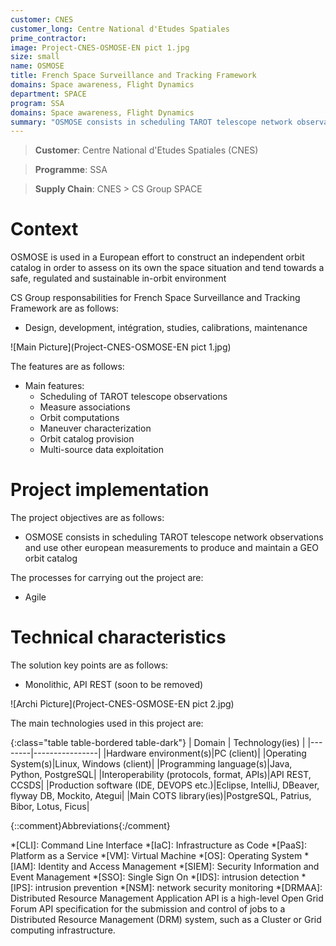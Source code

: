 ```yaml
---
customer: CNES
customer_long: Centre National d'Etudes Spatiales
prime_contractor: 
image: Project-CNES-OSMOSE-EN pict 1.jpg
size: small
name: OSMOSE
title: French Space Surveillance and Tracking Framework
domains: Space awareness, Flight Dynamics
department: SPACE
program: SSA
domains: Space awareness, Flight Dynamics
summary: "OSMOSE consists in scheduling TAROT telescope network observations and use other european measurements to produce and maintain a GEO orbit catalog"
---
```


> __Customer__\: Centre National d'Etudes Spatiales (CNES)

> __Programme__\: SSA

> __Supply Chain__\: CNES >  CS Group SPACE


# Context

OSMOSE is used in a European effort to construct an independent orbit catalog in order to assess on its own the space situation and tend towards a safe, regulated and sustainable in-orbit environment

CS Group responsabilities for French Space Surveillance and Tracking Framework are as follows:
* Design, development, intégration, studies, calibrations, maintenance

![Main Picture](Project-CNES-OSMOSE-EN pict 1.jpg)

The features are as follows:
* Main features: 
	* Scheduling of TAROT telescope observations 
	* Measure associations 
	* Orbit computations
	* Maneuver characterization
	* Orbit catalog provision
	* Multi-source data exploitation

# Project implementation

The project objectives are as follows:
* OSMOSE consists in scheduling TAROT telescope network observations and use other european measurements to produce and maintain a GEO orbit catalog

The processes for carrying out the project are:
* Agile

# Technical characteristics

The solution key points are as follows:
* Monolithic, API REST (soon to be removed)

![Archi Picture](Project-CNES-OSMOSE-EN pict 2.jpg)

The main technologies used in this project are:

{:class="table table-bordered table-dark"}
| Domain | Technology(ies) |
|--------|----------------|
|Hardware environment(s)|PC (client)|
|Operating System(s)|Linux, Windows (client)|
|Programming language(s)|Java, Python, PostgreSQL|
|Interoperability (protocols, format, APIs)|API REST, CCSDS|
|Production software (IDE, DEVOPS etc.)|Eclipse, IntelliJ, DBeaver, flyway DB, Mockito, Ategui|
|Main COTS library(ies)|PostgreSQL, Patrius, Bibor, Lotus, Ficus|



{::comment}Abbreviations{:/comment}

*[CLI]: Command Line Interface
*[IaC]: Infrastructure as Code
*[PaaS]: Platform as a Service
*[VM]: Virtual Machine
*[OS]: Operating System
*[IAM]: Identity and Access Management
*[SIEM]: Security Information and Event Management
*[SSO]: Single Sign On
*[IDS]: intrusion detection
*[IPS]: intrusion prevention
*[NSM]: network security monitoring
*[DRMAA]: Distributed Resource Management Application API is a high-level Open Grid Forum API specification for the submission and control of jobs to a Distributed Resource Management (DRM) system, such as a Cluster or Grid computing infrastructure.
